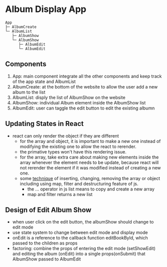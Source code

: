 # Album Display App


```
App
├─ AlbumCreate
└─ AlbumList 
   ├─ AlbumShow
   └─ AlbumShow
      ├─ AlbumEdit
      └─ AlbumEdit
```


## Components
1. App: main component integrate all the other components and  keep track of the app state
and AlbumList
2. AlbumCreate: at the bottom of the website to allow the user add a new album 
to the list 
3. AlbumList: disply the list of AlbumShow on the website
4. AlbumShow: individual Album element inside the AlbumShow list
5. AlbumEdit: user can taggle the edit button to edit the existing albumn

## Updating States in React
- react can only render the object if they are different
    - for the array and object, it is important to make a new one instead of
    modifying the existing one to allow the react to rerender.
    - the primative types won't have this rendering issue.
    - for the array, take extra care about making new elements inside the array
    whenever the element needs to be update, because react will not rerender 
    the element if it was modified instead of creating a new one.
    - some [technique](https://state-updates.vercel.app/) of 
    inserting, changing, removing the array or object including using map, 
    filter and destructuring feature of js. 
        - the ... operator in js list means to copy and create a new array
        - map and filter returns a new list

## Design of Edit Album Show
- when user click on the edit button, the albumShow should change to edit mode
- use state system to change between edit mode and display mode
- onEdit is a reference to the callback function editBookById, which passed to 
the children as props
- factoring: combine the props of entering the edit mode (setShowEdit)
 and editing the album (onEdit) into a single props(onSubmit) that AlbumShow
 passed to AlbumEdit